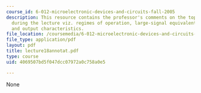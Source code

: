 ```yaml
---
course_id: 6-012-microelectronic-devices-and-circuits-fall-2005
description: This resource contains the professor's comments on the topics covered
  during the lecture viz. regimes of operation, large-signal equivalent circuit model,
  and output characteristics.
file_location: /coursemedia/6-012-microelectronic-devices-and-circuits-fall-2005/4069507bd5f047dcc07972a0c758a0e5_lecture18annotat.pdf
file_type: application/pdf
layout: pdf
title: lecture18annotat.pdf
type: course
uid: 4069507bd5f047dcc07972a0c758a0e5

---
```

None